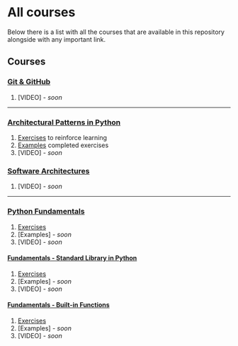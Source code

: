 # All courses

Below there is a list with all the courses that are available in this repository alongside with any important link.

## Courses

### [Git & GitHub](git_and_github/Git%20&%20GitHub.pdf)

1. [VIDEO] - *soon*

---

### [Architectural Patterns in Python](architectures/architectural_patterns_python/docs/Architectural%20Patterns%20in%20Python.pdf)

1. [Exercises](architectures/architectural_patterns_python/docs/exercises.md) to reinforce learning
2. [Examples](architectures/architectural_patterns_python/examples_exercise_completed/) completed exercises
3. [VIDEO] - *soon*

### [Software Architectures](architectures/software_architectures/Software%20Architectures.pdf)

1. [VIDEO] - *soon*

---

### [Python Fundamentals](/python_fundamentals/1_fundamentals_overview/docs/Python%20Fundamentals.pdf)

1. [Exercises](/python_fundamentals/1_fundamentals_overview/docs/exercises.md)
2. [Examples] - *soon*
3. [VIDEO] - *soon*

#### [Fundamentals - Standard Library in Python](/python_fundamentals/standard_library/docs/Python%20Standard%20Library.pdf)

1. [Exercises](/python_fundamentals/standard_library/docs/exercises.md)
2. [Examples] - *soon*
3. [VIDEO] - *soon*

#### [Fundamentals - Built-in Functions](/python_fundamentals/built_in_functions/docs/Python%20Fundamentals_%20builtin%20functions%20-%20in%20depth.pdf)

1. [Exercises](/python_fundamentals/built_in_functions/docs/exercises.md)
2. [Examples] - *soon*
3. [VIDEO] - *soon*

